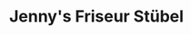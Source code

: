 ---
title: "Jenny's Friseur Stübel"
url: /neukirchen-erzgebirge/jennys-friseur-stuebel/
shop: Friseur
---